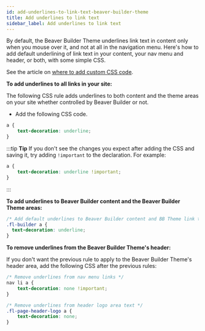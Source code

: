```yaml
---
id: add-underlines-to-link-text-beaver-builder-theme
title: Add underlines to link text
sidebar_label: Add underlines to link text
---
```


By default, the Beaver Builder Theme underlines link text in content only when you mouse over it, and not at all in the navigation menu. Here's how to add default underlining of link text in your content, your nav menu and header, or both, with some simple CSS.

See the article on [where to add custom CSS code](/beaver-builder/styles/custom-code.md).

**To add underlines to all links in your site:**

The following CSS rule adds underlines to both content and the theme areas on your site whether controlled by Beaver Builder or not.

  * Add the following CSS code.  

  ```css
  a {
      text-decoration: underline;
  }
  ```

  :::tip **Tip**
  If you don't see the changes you expect after adding the CSS and saving it, try adding `!important` to the declaration. For example:

  ```css
  a {
      text-decoration: underline !important;
  }
  ```
  :::

**To add underlines to Beaver Builder content and the Beaver Builder Theme areas:**

```css
/* Add default underlines to Beaver Builder content and BB Theme link text */
.fl-builder a {
  text-decoration: underline;
}
```

**To remove underlines from the Beaver Builder Theme's header:**

If you don't want the previous rule to apply to the Beaver Builder Theme's header area, add the following CSS after the previous rules:

```css
/* Remove underlines from nav menu links */
nav li a {
    text-decoration: none !important;
}

/* Remove underlines from header logo area text */
.fl-page-header-logo a {
    text-decoration: none;
}
```
